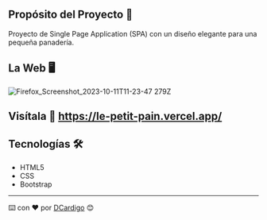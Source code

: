  

## Propósito del Proyecto 🥖

Proyecto de Single Page Application (SPA) con un diseño elegante para una pequeña panadería. 


## La Web 🖥️

![Firefox_Screenshot_2023-10-11T11-23-47 279Z](https://github.com/DCardigo/LePetitPain/assets/123099651/160477ab-9ea6-4397-80b4-28770801c6e4)


## Visítala 🔎 https://le-petit-pain.vercel.app/


## Tecnologías  🛠️

- HTML5
- CSS
- Bootstrap

---
⌨️ con ❤️ por [DCardigo](https://github.com/DCardigo) 😊
